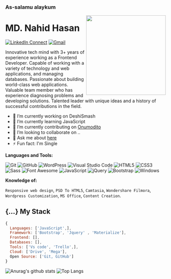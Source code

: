 
### As-salamu alaykum



<a target="_blank" href="#"><img width="250" align="right" src="https://user-images.githubusercontent.com/58518192/87162442-bf3e8180-c2e7-11ea-9f2a-53a50306b7ce.gif"></a>

# MD. Nahid Hasan

[![LinkedIn Connect](https://img.shields.io/badge/%20-Connect-black?color=14171A&labelColor=212121&logo=linkedin&logoColor=ffcc80)](https://www.linkedin.com/in/nahidthenh/)
[![Gmail](https://img.shields.io/badge/%20-Send%20Mail-black?color=14171A&labelColor=ef5350&logo=gmail&logoColor=ffffff)](mailto:nahidthenh@gmail.com)

Innovative tech mind with 3+ years of experience working as a Frontend Developer. Capable of working with a variety of technology and web applications, and managing databases. Passionate about building world-class web applications. Valuable team member who has experience diagnosing problems and developing solutions. Talented leader with unique ideas and a history of successful contributions in the field.


- 🔭 I’m currently working on DeshiSmash
- 🌱 I’m currently learning JavaScript
- 🔭 I’m currently contributing on [Onumodito](https://www.onumodito.com/)
- 👯 I’m looking to collaborate on ..
- 💬 Ask me about [here](https://github.com/nahidthenh/issues)
- ⚡ Fun fact: I'm Single

**Languages and Tools:**  

![Git](https://img.shields.io/badge/-Git-000000?style=flat&logo=git&logoColor=F05032&labelColor=ffffff)
![GitHub](https://img.shields.io/badge/-GitHub-000000?style=flat&logo=github&logoColor=000000&labelColor=ffffff)
![WordPress](https://img.shields.io/badge/-WordPress-000000?style=flat&logo=wordpress&labelColor=21759B)
![Visual Studio Code](https://img.shields.io/badge/-VSCode-000000?style=flat&logo=visual-studio-code&labelColor=007ACC)
![HTML5](https://img.shields.io/badge/-HTML5-000000?style=flat&logo=html5&logoColor=ffffff&labelColor=E34F26)
![CSS3](https://img.shields.io/badge/-CSS3-000000?style=flat&logo=css3&logoColor=ffffff&labelColor=1572B6) 
![Sass](https://img.shields.io/badge/-Sass-000000?style=flat&logo=sass&logoColor=ffffff&labelColor=%23CC6699)
![Font Awesome](https://img.shields.io/badge/-font%20awesome-000000?style=flat&logo=font-awesome&logoColor=339AF0&labelColor=ffffff)
![JavaScript](https://img.shields.io/badge/-JavaScript-000000?style=flat&logo=javascript)
![jQuery](https://img.shields.io/badge/-jQuery-000000?style=flat&logo=jQuery&logoColor=0769AD&labelColor=ffffff)
![Bootstrap](https://img.shields.io/badge/-Bootstrap-000000?style=flat&logo=bootstrap&logoColor=ffffff&labelColor=563D7C)
![Windows](https://img.shields.io/badge/-Windows-000000?style=flat&logo=windows&logoColor=ffffff&labelColor=0078D6)


**Knowledge of:**

`Responsive web design`, `PSD To HTML5`, `Camtasia`, `Wondershare Filmora`, `Wordpress Customization`, `MS Office`, `Content Creation`.



## {...} My Stack 

```js
{
  Languages: ['JavaScript',],
  Framework: ['Bootstrap', 'Jquery' , 'Materialize'],
  Frontend: [],
  Databases: [],
  Tools: ['Vs code', 'Trello',],
  Cloud: ['Drive', 'Mega'],
  Open Source: ['Git, GitHub']
}
```


![Anurag's github stats](https://github-readme-stats.vercel.app/api?username=nahidthenh&show_icons=true&theme=dracula)
![Top Langs](https://github-readme-stats.vercel.app/api/top-langs/?username=nahidthenh&show_icons=true&theme=dracula)

